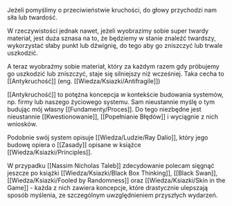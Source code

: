 Jeżeli pomyślimy o przeciwieństwie kruchości, do głowy przychodzi nam siła lub twardość. 

W rzeczywistości jednak nawet, jeżeli wyobrazimy sobie super twardy materiał, jest duża sznasa na to, że będziemy w stanie znaleźć twardszy, wykorzystać słaby punkt lub dźwignię, do tego aby go zniszczyć lub trwale uszkodzić.  
  
A teraz wyobraźmy sobie materiał, który za każdym razem gdy próbujemy go uszkodzić lub zniszczyć, staje się silniejszy niż wcześniej. Taka cecha to [[Antykruchość]] (eng. [[Wiedza/Ksiazki/Antifragile]])

[[Antykruchość]] to potężna koncepcja w kontekście budowania systemów, np. firmy lub naszego życiowego systemu. Sam nieustannie myślę o tym budując mój własny [[Fundamenty/Proces]]. Do tego niezbędne jest nieustannie [[Kwestionowanie]], [[Popełnianie Błędów]] i wyciągnie z nich wniosków. 

Podobnie swój system opisuje [[Wiedza/Ludzie/Ray Dalio]], który jego budowę opiera o [[Zasady]] opisane w książce [[Wiedza/Ksiazki/Principles]].

W przypadku [[Nassim Nicholas Taleb]] zdecydowanie polecam sięgnąć jeszcze po książki [[Wiedza/Ksiazki/Black Box Thinking]], [[Black Swan]], [[Wiedza/Ksiazki/Fooled by Randomness]] oraz [[Wiedza/Ksiazki/Skin in the Game]] - każda z nich zawiera koncepcje, które drastycznie ulepszają sposób myślenia, ze szczególnym uwzględnieniem przyszłych wydarzeń.